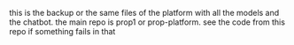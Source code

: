 this is the backup or the same files of the platform with all the models and the chatbot. the main repo is prop1 or prop-platform. see the code from this repo if something fails in that
